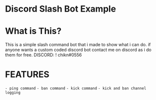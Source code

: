 # Discord Slash Bot Example

# What is This?
This is a simple slash command bot that i made to show what i can do.
if anyone wants a custom coded discord bot contact me on discord as i do them for free.
DISCORD: ! chikn#0556

# FEATURES
`- ping command`
`- ban command`
`- kick command`
`- kick and ban channel logging`



